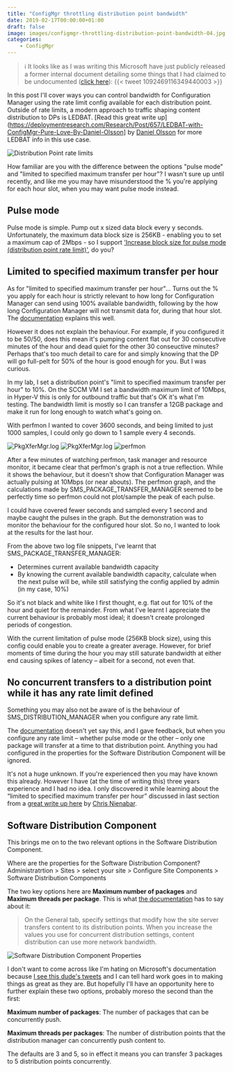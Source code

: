 ```yaml
---
title: "ConfigMgr throttling distribution point bandwidth"
date: 2019-02-17T00:00:00+01:00
draft: false
image: images/configmgr-throttling-distribution-point-bandwidth-04.jpg
categories:
    - ConfigMgr
---
```


> :information_source: It looks like as I was writing this Microsoft have just publicly released a former internal document detailing some things that I had claimed to be undocumented ([click here](https://support.microsoft.com/en-us/help/4482728/understand-troubleshoot-content-distribution-in-configuration-manager)):
> {{< tweet 1092469116349440003 >}}

In this post I'll cover ways you can control bandwidth for Configuration Manager using the rate limit config available for each distribution point. Outside of rate limits, a modern approach to traffic shaping content distribution to DPs is LEDBAT. [Read this great write up](https://deploymentresearch.com/Research/Post/657/LEDBAT-with-ConfigMgr-Pure-Love-By-Daniel-Olsson] by [Daniel Olsson](https://deploymentresearch.com/Research/Post/657/LEDBAT-with-ConfigMgr-Pure-Love-By-Daniel-Olsson) for more LEDBAT info in this use case.

![Distribution Point rate limits](images/configmgr-throttling-distribution-point-bandwidth-01.jpg)

How familiar are you with the difference between the options "pulse mode" and "limited to specified maximum transfer per hour"? I wasn't sure up until recently, and like me you may have misunderstood the % you're applying for each hour slot, when you may want pulse mode instead.

## Pulse mode

Pulse mode is simple. Pump out x sized data block every y seconds. Unfortunately, the maximum data block size is 256KB - enabling you to set a maximum cap of 2Mbps - so I support ['Increase block size for pulse mode (distribution point rate limit)'](https://configurationmanager.uservoice.com/forums/300492-ideas/suggestions/36773581-increase-block-size-for-pulse-mode-distribution-p), do you?

## Limited to specified maximum transfer per hour 

As for "limited to specified maximum transfer per hour"... Turns out the % you apply for each hour is strictly relevant to how long for Configuration Manager can send using 100% available bandwidth, following by the how long Configuration Manager will not transmit data for, during that hour slot. The [documentation](https://docs.microsoft.com/en-us/sccm/core/servers/deploy/configure/install-and-configure-distribution-points#bkmk_config-rate) explains this well.

However it does not explain the behaviour. For example, if you configured it to be 50/50, does this mean it's pumping content flat out for 30 consecutive minutes of the hour and dead quiet for the other 30 conseuctive minutes? Perhaps that's too much detail to care for and simply knowing that the DP will go full-pelt for 50% of the hour is good enough for you. But I was curious.

In my lab, I set a distribution point's "limit to specified maximum transfer per hour" to 10%. On the SCCM VM I set a bandwidth maximum limit of 10Mbps, in Hyper-V this is only for outbound traffic but that's OK it's what I'm testing. The bandwidth limit is mostly so I can transfer a 12GB package and make it run for long enough to watch what's going on. 

With perfmon I wanted to cover 3600 seconds, and being limited to just 1000 samples, I could only go down to 1 sample every 4 seconds. 

![PkgXferMgr.log](images/configmgr-throttling-distribution-point-bandwidth-02.jpg) ![PkgXferMgr.log](images/configmgr-throttling-distribution-point-bandwidth-03.jpg) ![perfmon](images/configmgr-throttling-distribution-point-bandwidth-04.jpg)

After a few minutes of watching perfmon, task manager and resource monitor, it became clear that perfmon's graph is not a true reflection. While it shows the behaviour, but it doesn't show that Configuration Manager was actually pulsing at 10Mbps (or near abouts). The perfmon graph, and the calculations made by
SMS_PACKAGE_TRANSFER_MANAGER seemed to be perfectly time so perfmon could not plot/sample the peak of each pulse.

I could have covered fewer seconds and sampled every 1 second and maybe caught the pulses in the graph. But the demonstration was to monitor the behaviour for the configured hour slot. So no, I wanted to look at the results for the last hour.

From the above two log file snippets, I've learnt that SMS_PACKAGE_TRANSFER_MANAGER:

- Determines current available bandwidth capacity
- By knowing the current available bandwidth capacity, calculate when the next pulse will be, while still satisfying the config applied by admin (in my case, 10%)

So it's not black and white like I first thought, e.g. flat out for 10% of the hour and quiet for the remainder. From what I've learnt I appreciate the current behaviour is probably most ideal; it doesn't create prolonged periods of congestion.

With the current limitation of pulse mode (256KB block size), using this config could enable you to create a greater average. However, for brief moments of time during the hour you may still saturate bandwidth at either end causing spikes of latency – albeit for a second, not even that.

## No concurrent transfers to a distribution point while it has any rate limit defined

Something you may also not be aware of is the behaviour of SMS_DISTRIBUTION_MANAGER when you configure any rate limit.

The [documentation](https://docs.microsoft.com/en-us/sccm/core/servers/deploy/configure/install-and-configure-distribution-points#bkmk_config-rate) doesn't yet say this, and I gave feedback, but when you configure any rate limit – whether pulse mode or the other – only one package will transfer at a time to that distribution point. Anything you had configured in the properties for the Software Distribution Component will be ignored.

It's not a huge unknown. If you're experienced then you may have known this already. However I have
(at the time of writing this) three years experience and I had no idea. I only discovered it while learning about the “limited to specified maximum transfer per hour” discussed in last section from a [great write up here](https://www.experts-exchange.com/articles/12177/SCCM-2012-How-Rate-Limiting-Pulse-Mode-saved-the-day.html) by [Chris Nienabar](https://twitter.com/sccmcanuck).

## Software Distribution Component

This brings me on to the two relevant options in the Software Distribution Component.

Where are the properties for the Software Distribution Component? Administratrtion > Sites > select your site > Configure Site Components > Software Distribution Components

The two key options here are **Maximum number of packages** and **Maximum threads per package**. This is what [the documentation](https://docs.microsoft.com/en-us/sccm/core/servers/deploy/configure/site-components#software-distribution) has to say about it:

> On the General tab, specify settings that modify how the site server transfers content to its distribution points. When you increase the values you use for concurrent distribution settings, content distribution can use more network bandwidth.

![Software Distribution Component Properties](images/configmgr-throttling-distribution-point-bandwidth-05.jpg)

I don't want to come across like I'm hating on Microsoft's documentation because [I see this dude's tweets](https://twitter.com/AaronCzechowski) and I can tell hard work goes in to making things as great as they are. But hopefully I'll have an opportunity here to further explain these two options, probably moreso the second than the first:

**Maximum number of packages**: The number of packages that can be concurrently push.

**Maximum threads per packages**: The number of distribution points that the distribution manager can concurrently push content to.

The defaults are 3 and 5, so in effect it means you can transfer 3 packages to 5 distribution points concurrently.
